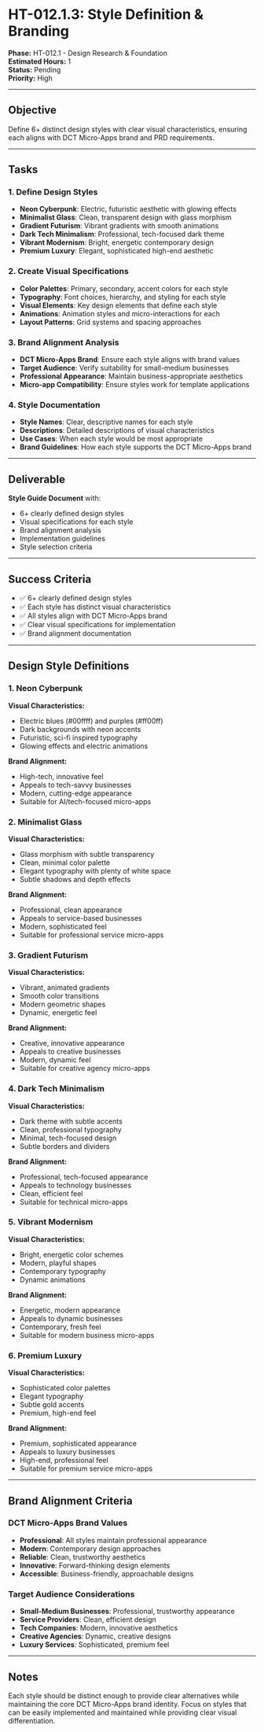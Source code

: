 # HT-012.1.3: Style Definition & Branding

**Phase:** HT-012.1 - Design Research & Foundation  
**Estimated Hours:** 1  
**Status:** Pending  
**Priority:** High  

---

## Objective

Define 6+ distinct design styles with clear visual characteristics, ensuring each aligns with DCT Micro-Apps brand and PRD requirements.

---

## Tasks

### 1. Define Design Styles
- **Neon Cyberpunk**: Electric, futuristic aesthetic with glowing effects
- **Minimalist Glass**: Clean, transparent design with glass morphism
- **Gradient Futurism**: Vibrant gradients with smooth animations
- **Dark Tech Minimalism**: Professional, tech-focused dark theme
- **Vibrant Modernism**: Bright, energetic contemporary design
- **Premium Luxury**: Elegant, sophisticated high-end aesthetic

### 2. Create Visual Specifications
- **Color Palettes**: Primary, secondary, accent colors for each style
- **Typography**: Font choices, hierarchy, and styling for each style
- **Visual Elements**: Key design elements that define each style
- **Animations**: Animation styles and micro-interactions for each
- **Layout Patterns**: Grid systems and spacing approaches

### 3. Brand Alignment Analysis
- **DCT Micro-Apps Brand**: Ensure each style aligns with brand values
- **Target Audience**: Verify suitability for small-medium businesses
- **Professional Appearance**: Maintain business-appropriate aesthetics
- **Micro-app Compatibility**: Ensure styles work for template applications

### 4. Style Documentation
- **Style Names**: Clear, descriptive names for each style
- **Descriptions**: Detailed descriptions of visual characteristics
- **Use Cases**: When each style would be most appropriate
- **Brand Guidelines**: How each style supports the DCT Micro-Apps brand

---

## Deliverable

**Style Guide Document** with:
- 6+ clearly defined design styles
- Visual specifications for each style
- Brand alignment analysis
- Implementation guidelines
- Style selection criteria

---

## Success Criteria

- ✅ 6+ clearly defined design styles
- ✅ Each style has distinct visual characteristics
- ✅ All styles align with DCT Micro-Apps brand
- ✅ Clear visual specifications for implementation
- ✅ Brand alignment documentation

---

## Design Style Definitions

### 1. Neon Cyberpunk
**Visual Characteristics:**
- Electric blues (#00ffff) and purples (#ff00ff)
- Dark backgrounds with neon accents
- Futuristic, sci-fi inspired typography
- Glowing effects and electric animations

**Brand Alignment:**
- High-tech, innovative feel
- Appeals to tech-savvy businesses
- Modern, cutting-edge appearance
- Suitable for AI/tech-focused micro-apps

### 2. Minimalist Glass
**Visual Characteristics:**
- Glass morphism with subtle transparency
- Clean, minimal color palette
- Elegant typography with plenty of white space
- Subtle shadows and depth effects

**Brand Alignment:**
- Professional, clean appearance
- Appeals to service-based businesses
- Modern, sophisticated feel
- Suitable for professional service micro-apps

### 3. Gradient Futurism
**Visual Characteristics:**
- Vibrant, animated gradients
- Smooth color transitions
- Modern geometric shapes
- Dynamic, energetic feel

**Brand Alignment:**
- Creative, innovative appearance
- Appeals to creative businesses
- Modern, dynamic feel
- Suitable for creative agency micro-apps

### 4. Dark Tech Minimalism
**Visual Characteristics:**
- Dark theme with subtle accents
- Clean, professional typography
- Minimal, tech-focused design
- Subtle borders and dividers

**Brand Alignment:**
- Professional, tech-focused appearance
- Appeals to technology businesses
- Clean, efficient feel
- Suitable for technical micro-apps

### 5. Vibrant Modernism
**Visual Characteristics:**
- Bright, energetic color schemes
- Modern, playful shapes
- Contemporary typography
- Dynamic animations

**Brand Alignment:**
- Energetic, modern appearance
- Appeals to dynamic businesses
- Contemporary, fresh feel
- Suitable for modern business micro-apps

### 6. Premium Luxury
**Visual Characteristics:**
- Sophisticated color palettes
- Elegant typography
- Subtle gold accents
- Premium, high-end feel

**Brand Alignment:**
- Premium, sophisticated appearance
- Appeals to luxury businesses
- High-end, professional feel
- Suitable for premium service micro-apps

---

## Brand Alignment Criteria

### DCT Micro-Apps Brand Values
- **Professional**: All styles maintain professional appearance
- **Modern**: Contemporary design approaches
- **Reliable**: Clean, trustworthy aesthetics
- **Innovative**: Forward-thinking design elements
- **Accessible**: Business-friendly, approachable designs

### Target Audience Considerations
- **Small-Medium Businesses**: Professional, trustworthy appearance
- **Service Providers**: Clean, efficient design
- **Tech Companies**: Modern, innovative aesthetics
- **Creative Agencies**: Dynamic, creative designs
- **Luxury Services**: Sophisticated, premium feel

---

## Notes

Each style should be distinct enough to provide clear alternatives while maintaining the core DCT Micro-Apps brand identity. Focus on styles that can be easily implemented and maintained while providing clear visual differentiation.

